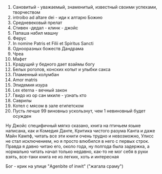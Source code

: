 1) Сановитый - уважаемый, знаменитый, известный своими успехами, творчеством
2) introibo ad altare dei - иди к алтарю Божию
3) Средневековый прелат 
4) Стивен -дедал - клинк - джойс
5) Папаша набил машну 
6) Ферус
7) In nomine Patris et Filii et Spiritus Sancti
8) Однооразных божеств Дандрама
9) Чреа
11) Мафет
12) Крадущий у бедного дает взаймы богу 
13) Белых роголов, конских копыт и улыбки сакса
14) Пламенный колумбан
15) Amor matris
16) Эпидемия изура
17) Lex eterna - вечный закон 
18) Гвидо из ор сан мкиле - узнать кто 
19) Саврилы
20) Котел с мясом в зале египетском 
21) Пусть лечше 99 виновныз ускользнут, чем 1 невиновный будет осужден 

Ну Джойс специфичный мягко сказано, книга на птичьем языке написана, как и Комедия Данте, Критика чистого разума Канта и даже Майн Кампф, читать все эти книги очень трудно и невозможно, Улисс не стал исключением, но я просто влюбился в него с первых строк. Правда я давно читаю его, около года, ну полгода была задержка, а нормально читать начал только недавно, как-то не мог себя в руки взять, все-таки книга не из легких, хоть и интересная

Бог - крик на улице 
"Agenbite of inwit" ("жагала сраму")
